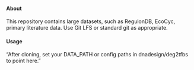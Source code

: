 #### About
This repository contains large datasets, such as RegulonDB, EcoCyc, primary literature data. Use Git LFS or standard git as appropriate.

#### Usage
“After cloning, set your DATA_PATH or config paths in dnadesign/deg2tfbs to point here.”